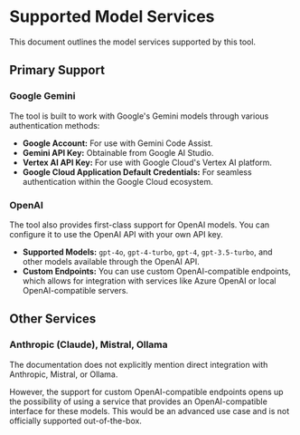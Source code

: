 # Supported Model Services

This document outlines the model services supported by this tool.

## Primary Support

### Google Gemini

The tool is built to work with Google's Gemini models through various authentication methods:

*   **Google Account:** For use with Gemini Code Assist.
*   **Gemini API Key:** Obtainable from Google AI Studio.
*   **Vertex AI API Key:** For use with Google Cloud's Vertex AI platform.
*   **Google Cloud Application Default Credentials:** For seamless authentication within the Google Cloud ecosystem.

### OpenAI

The tool also provides first-class support for OpenAI models. You can configure it to use the OpenAI API with your own API key.

*   **Supported Models:** `gpt-4o`, `gpt-4-turbo`, `gpt-4`, `gpt-3.5-turbo`, and other models available through the OpenAI API.
*   **Custom Endpoints:** You can use custom OpenAI-compatible endpoints, which allows for integration with services like Azure OpenAI or local OpenAI-compatible servers.

## Other Services

### Anthropic (Claude), Mistral, Ollama

The documentation does not explicitly mention direct integration with Anthropic, Mistral, or Ollama.

However, the support for custom OpenAI-compatible endpoints opens up the possibility of using a service that provides an OpenAI-compatible interface for these models. This would be an advanced use case and is not officially supported out-of-the-box.
